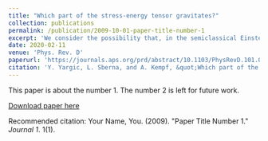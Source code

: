 ```yaml
---
title: "Which part of the stress-energy tensor gravitates?"
collection: publications
permalink: /publication/2009-10-01-paper-title-number-1
excerpt: 'We consider the possibility that, in the semiclassical Einstein equation for cosmological spacetimes, gravity is sourced by the amount of stress-energy that is above that of the instantaneous ground state. For this possibility to be consistent, the Bianchi identities must continue to hold. This is nontrivial, because it means that the ground state expectation value of the stress-energy tensor must be covariantly conserved in spite of the fact that the ground state is generally a different state at different times. We prove that this consistency condition does hold. As a consequence, we find that the vacuum stress-energy which is above the instantaneous ground state does not renormalize the cosmological constant, as long as the instantaneous ground states and the instantaneous adiabatic vacua exist.'
date: 2020-02-11
venue: 'Phys. Rev. D'
paperurl: 'https://journals.aps.org/prd/abstract/10.1103/PhysRevD.101.043513'
citation: 'Y. Yargic, L. Sberna, and A. Kempf, &quot;Which part of the stress-energy tensor gravitates?&quot; <i>Phys. Rev. D 101, 043513 (2020)</i>, arXiv:2001.04993.'
---
```

This paper is about the number 1. The number 2 is left for future work.

[Download paper here](http://academicpages.github.io/files/paper1.pdf)

Recommended citation: Your Name, You. (2009). "Paper Title Number 1." <i>Journal 1</i>. 1(1).
